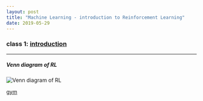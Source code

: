 ```yaml
---
layout: post
title: "Machine Learning - introduction to Reinforcement Learning"
date: 2019-05-29
---
```


### class 1: [introduction](http://www0.cs.ucl.ac.uk/staff/D.Silver/web/Teaching_files/intro_RL.pdf)

---

<h5>Venn diagram of RL</h5>

![Venn diagram of RL](/images/20190531094911.jpg)

[gym](https://gym.openai.com/)
